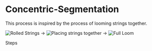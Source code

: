 # Concentric-Segmentation

This process is inspired by the process of looming strings together. 

![Rolled Strings](https://encrypted-tbn0.gstatic.com/images?q=tbn:ANd9GcQL6K6YyQikKAqKy78EH_P0nEG39q-BcxiclA&usqp=CAU)
->
![Placing strings together](https://encrypted-tbn0.gstatic.com/images?q=tbn:ANd9GcSQwvVhuWPCh1Yre3EdhLpk_LMP0sfTpLk-yw&usqp=CAU)
->
![Full Loom](https://www.afieldguidetoneedlework.com/uploads/2/8/1/7/28173247/img-8480_orig.jpg)



Steps
